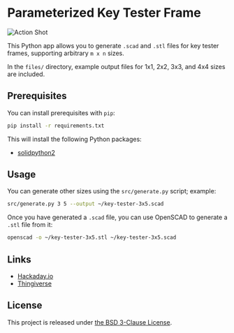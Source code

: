 # Parameterized Key Tester Frame

![Action Shot](images/action-shot.jpg)

This Python app allows you to generate `.scad` and `.stl` files for key tester frames, supporting
arbitrary `m x n` sizes.

In the `files/` directory, example output files for 1x1, 2x2, 3x3, and 4x4 sizes are included.


## Prerequisites

You can install prerequisites with `pip`:

```bash
pip install -r requirements.txt
```


This will install the following Python packages:

- [solidpython2](https://github.com/jeff-dh/SolidPython)


## Usage

You can generate other sizes using the `src/generate.py` script; example:

```bash
src/generate.py 3 5 --output ~/key-tester-3x5.scad
```

Once you have generated a `.scad` file, you can use OpenSCAD to generate a `.stl` file from it:

```bash
openscad -o ~/key-tester-3x5.stl ~/key-tester-3x5.scad
```


## Links

* [Hackaday.io](https://hackaday.io/project/176329-parameterized-key-tester-frame)
* [Thingiverse](https://www.thingiverse.com/thing:4685209)


## License

This project is released under [the BSD 3-Clause License](https://opensource.org/licenses/BSD-3-Clause).
